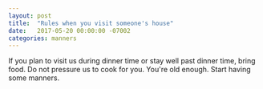```yaml
---
layout: post
title:  "Rules when you visit someone's house"
date:   2017-05-20 00:00:00 -07002
categories: manners
---
```


If you plan to visit us during dinner time or stay well past dinner time, bring food. Do not pressure us to cook for you. You're old enough. Start having some manners.